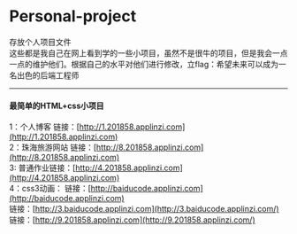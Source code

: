 # Personal-project
存放个人项目文件<br/>
这些都是我自己在网上看到学的一些小项目，虽然不是很牛的项目，但是我会一点一点的维护他们。根据自己的水平对他们进行修改，立flag：希望未来可以成为一名出色的后端工程师

----------

#### 最简单的HTML+css小项目 ####
1：个人博客 链接：[http://1.201858.applinzi.com](http://1.201858.applinzi.com)<br/>
2：珠海旅游网站 链接：[http://8.201858.applinzi.com](http://8.201858.applinzi.com)<br/>
3: 普通作业链接：[http://4.201858.applinzi.com](http://4.201858.applinzi.com)<br/>
4：css3动画： 链接：[http://baiducode.applinzi.com](http://baiducode.applinzi.com)<br/>
              链接：[http://3.baiducode.applinzi.com](http://3.baiducode.applinzi.com/)<br/>
              链接：[http://9.201858.applinzi.com](http://9.201858.applinzi.com/)<br/>
